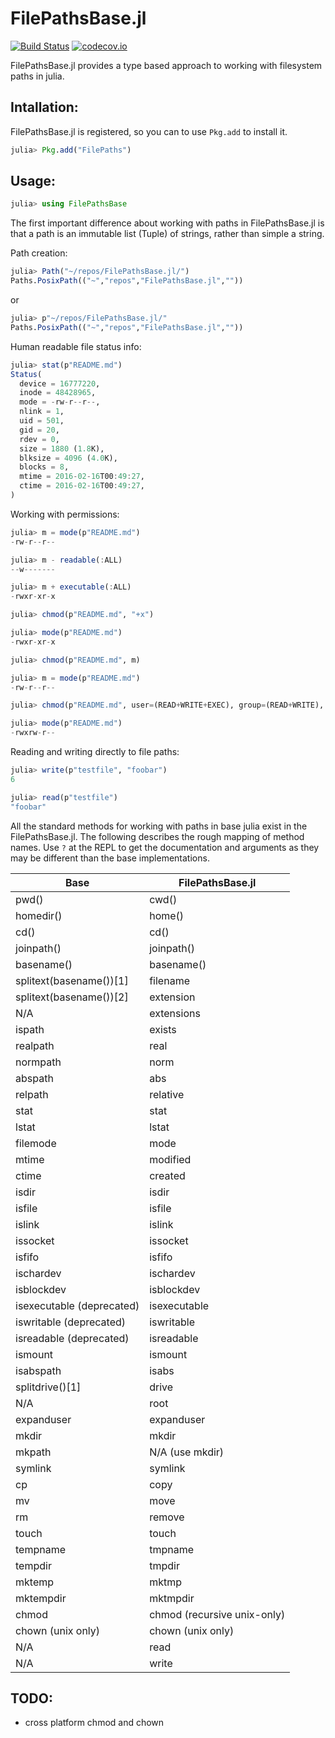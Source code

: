 # FilePathsBase.jl

[![Build Status](https://travis-ci.org/rofinn/FilePathsBase.jl.svg?branch=master)](https://travis-ci.org/rofinn/FilePathsBase.jl)
[![codecov.io](https://codecov.io/github/rofinn/FilePathsBase.jl/coverage.svg?branch=master)](https://codecov.io/rofinn/FilePathsBase.jl?branch=master)

FilePathsBase.jl provides a type based approach to working with filesystem paths in julia.

## Intallation:
FilePathsBase.jl is registered, so you can to use `Pkg.add` to install it.
```julia
julia> Pkg.add("FilePaths")
```

## Usage:
```julia
julia> using FilePathsBase
```

The first important difference about working with paths in FilePathsBase.jl is that a path is an immutable list (Tuple) of strings, rather than simple a string.

Path creation:
```julia
julia> Path("~/repos/FilePathsBase.jl/")
Paths.PosixPath(("~","repos","FilePathsBase.jl",""))
```
or
```julia
julia> p"~/repos/FilePathsBase.jl/"
Paths.PosixPath(("~","repos","FilePathsBase.jl",""))
```

Human readable file status info:
```julia
julia> stat(p"README.md")
Status(
  device = 16777220,
  inode = 48428965,
  mode = -rw-r--r--,
  nlink = 1,
  uid = 501,
  gid = 20,
  rdev = 0,
  size = 1880 (1.8K),
  blksize = 4096 (4.0K),
  blocks = 8,
  mtime = 2016-02-16T00:49:27,
  ctime = 2016-02-16T00:49:27,
)
```

Working with permissions:
```julia
julia> m = mode(p"README.md")
-rw-r--r--

julia> m - readable(:ALL)
--w-------

julia> m + executable(:ALL)
-rwxr-xr-x

julia> chmod(p"README.md", "+x")

julia> mode(p"README.md")
-rwxr-xr-x

julia> chmod(p"README.md", m)

julia> m = mode(p"README.md")
-rw-r--r--

julia> chmod(p"README.md", user=(READ+WRITE+EXEC), group=(READ+WRITE), other=READ)

julia> mode(p"README.md")
-rwxrw-r--

```


Reading and writing directly to file paths:
```julia
julia> write(p"testfile", "foobar")
6

julia> read(p"testfile")
"foobar"
```

All the standard methods for working with paths in base julia exist in the FilePathsBase.jl. The following describes the rough mapping of method names. Use `?` at the REPL to get the documentation and arguments as they may be different than the base implementations.

Base | FilePathsBase.jl
--- | ---
pwd() | cwd()
homedir() | home()
cd() | cd()
joinpath() | joinpath()
basename() | basename()
splitext(basename())[1] | filename
splitext(basename())[2] | extension
N/A | extensions
ispath | exists
realpath | real
normpath | norm
abspath | abs
relpath | relative
stat | stat
lstat | lstat
filemode | mode
mtime | modified
ctime | created
isdir | isdir
isfile | isfile
islink | islink
issocket | issocket
isfifo | isfifo
ischardev | ischardev
isblockdev | isblockdev
isexecutable (deprecated) | isexecutable
iswritable (deprecated) | iswritable
isreadable (deprecated) | isreadable
ismount | ismount
isabspath | isabs
splitdrive()[1] | drive
N/A | root
expanduser | expanduser
mkdir | mkdir
mkpath | N/A (use mkdir)
symlink | symlink
cp | copy
mv | move
rm | remove
touch | touch
tempname | tmpname
tempdir | tmpdir
mktemp | mktmp
mktempdir | mktmpdir
chmod | chmod (recursive unix-only)
chown (unix only) | chown (unix only)
N/A | read
N/A | write

## TODO:
* cross platform chmod and chown


